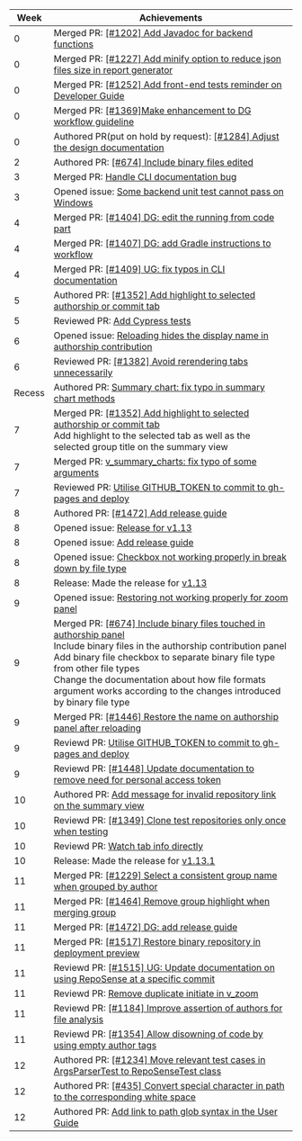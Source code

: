 | Week | Achievements                                                                                                                                 |
| ---- | -------------------------------------------------------------------------------------------------------------------------------------------- |
| 0    | Merged PR: [[#1202] Add Javadoc for backend functions](https://github.com/reposense/RepoSense/pull/1364)                                     |
| 0    | Merged PR: [[#1227] Add minify option to reduce json files size in report generator](https://github.com/reposense/RepoSense/pull/1386)       |
| 0    | Merged PR: [[#1252] Add front-end tests reminder on Developer Guide](https://github.com/reposense/RepoSense/pull/1384)                       |
| 0    | Merged PR: [[#1369]Make enhancement to DG workflow guideline](https://github.com/reposense/RepoSense/pull/1378)                              |
| 0    | Authored PR(put on hold by request): [[#1284] Adjust the design documentation](https://github.com/reposense/RepoSense/pull/1388)             |
| 2    | Authored PR: [[#674] Include binary files edited](https://github.com/reposense/RepoSense/pull/1413)                                          |
| 3    | Merged PR: [Handle CLI documentation bug](https://github.com/reposense/RepoSense/pull/1432)                                                  |
| 3    | Opened issue: [Some backend unit test cannot pass on Windows](https://github.com/reposense/RepoSense/issues/1444)                            |
| 4    | Merged PR: [[#1404] DG: edit the running from code part](https://github.com/reposense/RepoSense/pull/1405)                                   |
| 4    | Merged PR: [[#1407] DG: add Gradle instructions to workflow](https://github.com/reposense/RepoSense/pull/1408)                               |
| 4    | Merged PR: [[#1409] UG: fix typos in CLI documentation](https://github.com/reposense/RepoSense/pull/1410)                                    |
| 5    | Authored PR: [[#1352] Add highlight to selected authorship or commit tab](https://github.com/reposense/RepoSense/pull/1453)                  |
| 5    | Reviewed PR: [Add Cypress tests](https://github.com/reposense/RepoSense/pull/1443)                                                           |
| 6    | Opened issue: [Reloading hides the display name in authorship contribution](https://github.com/reposense/RepoSense/issues/1455)              |
| 6    | Reviewed PR: [[#1382] Avoid rerendering tabs unnecessarily](https://github.com/reposense/RepoSense/pull/1390)                                |
| Recess | Authored PR: [Summary chart: fix typo in summary chart methods](https://github.com/reposense/RepoSense/pull/1457)                          |
| 7    | Merged PR: [[#1352] Add highlight to selected authorship or commit tab](https://github.com/reposense/RepoSense/pull/1453)<br/>                                                      Add highlight to the selected tab as well as the selected group title on the summary view                                                  |
| 7    | Merged PR: [v_summary_charts: fix typo of some arguments](https://github.com/reposense/RepoSense/pull/1457)                                  |
| 7    | Reviewed PR: [Utilise GITHUB_TOKEN to commit to gh-pages and deploy](https://github.com/reposense/publish-RepoSense/pull/9)                  |
| 8    | Authored PR: [[#1472] Add release guide](https://github.com/reposense/RepoSense/pull/1474)                                                   |
| 8    | Opened issue: [Release for v1.13](https://github.com/reposense/RepoSense/issues/1470)                                                        |
| 8    | Opened issue: [Add release guide](https://github.com/reposense/RepoSense/issues/1472)                                                        |
| 8    | Opened issue: [Checkbox not working properly in break down by file type](https://github.com/reposense/RepoSense/issues/1473)                 |
| 8    | Release: Made the release for [v1.13](https://github.com/reposense/RepoSense/releases/tag/v1.13)                                             |
| 9    | Opened issue: [Restoring not working properly for zoom panel](https://github.com/reposense/RepoSense/issues/1486)                            |
| 9    | Merged PR: [[#674] Include binary files touched in authorship panel](https://github.com/reposense/RepoSense/pull/1413) <br/>                                                       Include binary files in the authorship contribution panel<br/>                                                                                                                   Add binary file checkbox to separate binary file type from other file types<br/>                                                                                                 Change the documentation about how file formats argument works according to the changes introduced by binary file type                      |
| 9    | Merged PR: [[#1446] Restore the name on authorship panel after reloading](https://github.com/reposense/RepoSense/pull/1458)                  |
| 9    | Reviewd PR: [Utilise GITHUB_TOKEN to commit to gh-pages and deploy](https://github.com/reposense/publish-RepoSense/pull/9)                   |
| 9    | Reviewd PR: [[#1448] Update documentation to remove need for personal access token](https://github.com/reposense/RepoSense/pull/1465)        |
| 10    | Authored PR: [Add message for invalid repository link on the summary view](https://github.com/reposense/RepoSense/pull/1509)                |
| 10    | Reviewd PR: [[#1349] Clone test repositories only once when testing](https://github.com/reposense/RepoSense/pull/1478)                      |
| 10    | Reviewd PR: [Watch tab info directly](https://github.com/reposense/RepoSense/pull/1490)                                                     |
| 10    | Release: Made the release for [v1.13.1](https://github.com/reposense/RepoSense/releases/tag/v1.13.1)                                        |
| 11    | Merged PR: [[#1229] Select a consistent group name when grouped by author](https://github.com/reposense/RepoSense/pull/1461)                |
| 11    | Merged PR: [[#1464] Remove group highlight when merging group](https://github.com/reposense/RepoSense/pull/1466)                            |
| 11    | Merged PR: [[#1472] DG: add release guide](https://github.com/reposense/RepoSense/pull/1474)                                                |
| 11    | Merged PR: [[#1517] Restore binary repository in deployment preview](https://github.com/reposense/RepoSense/pull/1522)                      |
| 11    | Reviewd PR: [[#1515] UG: Update documentation on using RepoSense at a specific commit](https://github.com/reposense/RepoSense/pull/1516)    |
| 11    | Reviewd PR: [Remove duplicate initiate in v_zoom](https://github.com/reposense/RepoSense/pull/1489)                                         |
| 11    | Reviewd PR: [[#1184] Improve assertion of authors for file analysis](https://github.com/reposense/RepoSense/pull/1518)                      |
| 11    | Reviewd PR: [[#1354] Allow disowning of code by using empty author tags](https://github.com/reposense/RepoSense/pull/1520)                  |
| 12    | Authored PR: [[#1234] Move relevant test cases in ArgsParserTest to RepoSenseTest class](https://github.com/reposense/RepoSense/pull/1530)  |
| 12    | Authored PR: [[#435] Convert special character in path to the corresponding white space](https://github.com/reposense/RepoSense/pull/1531)  |
| 12    | Authored PR: [Add link to path glob syntax in the User Guide](https://github.com/reposense/RepoSense/pull/1541)                             |
